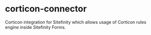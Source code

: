 # corticon-connector
Corticon integration for Sitefinity which allows usage of Corticon rules engine inside Sitefinity Forms.
